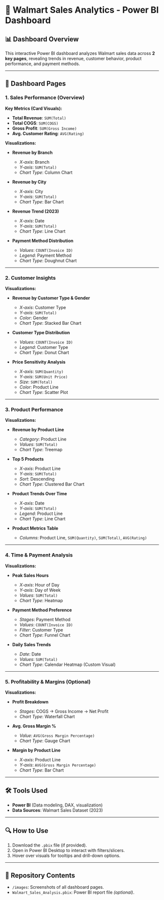 # 🛒 Walmart Sales Analytics - Power BI Dashboard

## 📊 Dashboard Overview
This interactive Power BI dashboard analyzes Walmart sales data across **2 key pages**, revealing trends in revenue, customer behavior, product performance, and payment methods.

---

## 📑 Dashboard Pages

### 1. **Sales Performance (Overview)**
**Key Metrics (Card Visuals):**
- **Total Revenue**: `SUM(Total)`  
- **Total COGS**: `SUM(COGS)`  
- **Gross Profit**: `SUM(Gross Income)`  
- **Avg. Customer Rating**: `AVG(Rating)`  

**Visualizations:**  
- **Revenue by Branch**  
  - *X-axis*: Branch  
  - *Y-axis*: `SUM(Total)`  
  - *Chart Type*: Column Chart  

- **Revenue by City**  
  - *X-axis*: City  
  - *Y-axis*: `SUM(Total)`  
  - *Chart Type*: Bar Chart  

- **Revenue Trend (2023)**  
  - *X-axis*: Date  
  - *Y-axis*: `SUM(Total)`  
  - *Chart Type*: Line Chart  

- **Payment Method Distribution**  
  - *Values*: `COUNT(Invoice ID)`  
  - *Legend*: Payment Method  
  - *Chart Type*: Doughnut Chart  

---

### 2. **Customer Insights**
**Visualizations:**  
- **Revenue by Customer Type & Gender**  
  - *X-axis*: Customer Type  
  - *Y-axis*: `SUM(Total)`  
  - *Color*: Gender  
  - *Chart Type*: Stacked Bar Chart  

- **Customer Type Distribution**  
  - *Values*: `COUNT(Invoice ID)`  
  - *Legend*: Customer Type  
  - *Chart Type*: Donut Chart  

- **Price Sensitivity Analysis**  
  - *X-axis*: `SUM(Quantity)`  
  - *Y-axis*: `SUM(Unit Price)`  
  - *Size*: `SUM(Total)`  
  - *Color*: Product Line  
  - *Chart Type*: Scatter Plot  

---

### 3. **Product Performance**
**Visualizations:**  
- **Revenue by Product Line**  
  - *Category*: Product Line  
  - *Values*: `SUM(Total)`  
  - *Chart Type*: Treemap  

- **Top 5 Products**  
  - *X-axis*: Product Line  
  - *Y-axis*: `SUM(Total)`  
  - *Sort*: Descending  
  - *Chart Type*: Clustered Bar Chart  

- **Product Trends Over Time**  
  - *X-axis*: Date  
  - *Y-axis*: `SUM(Total)`  
  - *Legend*: Product Line  
  - *Chart Type*: Line Chart  

- **Product Metrics Table**  
  - *Columns*: Product Line, `SUM(Quantity)`, `SUM(Total)`, `AVG(Rating)`  

---

### 4. **Time & Payment Analysis**
**Visualizations:**  
- **Peak Sales Hours**  
  - *X-axis*: Hour of Day  
  - *Y-axis*: Day of Week  
  - *Values*: `SUM(Total)`  
  - *Chart Type*: Heatmap  

- **Payment Method Preference**  
  - *Stages*: Payment Method  
  - *Values*: `COUNT(Invoice ID)`  
  - *Filter*: Customer Type  
  - *Chart Type*: Funnel Chart  

- **Daily Sales Trends**  
  - *Date*: Date  
  - *Values*: `SUM(Total)`  
  - *Chart Type*: Calendar Heatmap (Custom Visual)  

---

### 5. **Profitability & Margins (Optional)**
**Visualizations:**  
- **Profit Breakdown**  
  - *Stages*: COGS → Gross Income → Net Profit  
  - *Chart Type*: Waterfall Chart  

- **Avg. Gross Margin %**  
  - *Value*: `AVG(Gross Margin Percentage)`  
  - *Chart Type*: Gauge Chart  

- **Margin by Product Line**  
  - *X-axis*: Product Line  
  - *Y-axis*: `AVG(Gross Margin Percentage)`  
  - *Chart Type*: Bar Chart  

---

## 🛠️ Tools Used
- **Power BI** (Data modeling, DAX, visualization)
- **Data Sources**: Walmart Sales Dataset (2023)

---

## 🔍 How to Use
1. Download the `.pbix` file (if provided).
2. Open in Power BI Desktop to interact with filters/slicers.
3. Hover over visuals for tooltips and drill-down options.

---

## 📂 Repository Contents
- `/images`: Screenshots of all dashboard pages.
- `Walmart_Sales_Analysis.pbix`: Power BI report file *(optional)*.
